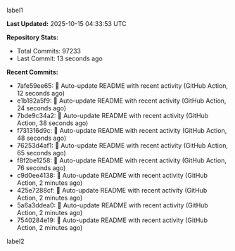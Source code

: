 
label1 
<!-- ACTIVITY_START -->
**Last Updated:** 2025-10-15 04:33:53 UTC

**Repository Stats:**
- Total Commits: 97233
- Last Commit: 13 seconds ago

**Recent Commits:**
- 7afe59ee65: 🤖 Auto-update README with recent activity (GitHub Action, 12 seconds ago)
- e1b182a5f9: 🤖 Auto-update README with recent activity (GitHub Action, 24 seconds ago)
- 7bde9c34a2: 🤖 Auto-update README with recent activity (GitHub Action, 38 seconds ago)
- f731316d9c: 🤖 Auto-update README with recent activity (GitHub Action, 48 seconds ago)
- 76253d4af1: 🤖 Auto-update README with recent activity (GitHub Action, 65 seconds ago)
- f8f2be1258: 🤖 Auto-update README with recent activity (GitHub Action, 76 seconds ago)
- c9d0ee4138: 🤖 Auto-update README with recent activity (GitHub Action, 2 minutes ago)
- 425e7288cf: 🤖 Auto-update README with recent activity (GitHub Action, 2 minutes ago)
- 5a6a3ddea0: 🤖 Auto-update README with recent activity (GitHub Action, 2 minutes ago)
- 7540284e19: 🤖 Auto-update README with recent activity (GitHub Action, 2 minutes ago)
<!-- ACTIVITY_END -->

label2
